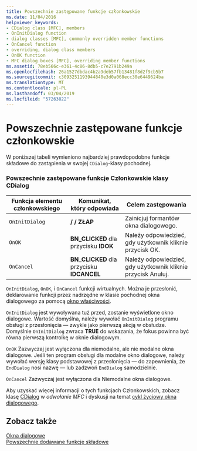 ```yaml
---
title: Powszechnie zastępowane funkcje członkowskie
ms.date: 11/04/2016
helpviewer_keywords:
- CDialog class [MFC], members
- OnInitDialog function
- dialog classes [MFC], commonly overridden member functions
- OnCancel function
- overriding, dialog class members
- OnOK function
- MFC dialog boxes [MFC], overriding member functions
ms.assetid: 78eb566c-e361-4c86-8db5-c7e2791b249a
ms.openlocfilehash: 26a1527dbdac4b2a9deb57fb13481f8d2f9cb5b7
ms.sourcegitcommit: c3093251193944840e3d0a068ecc30e6449624ba
ms.translationtype: MT
ms.contentlocale: pl-PL
ms.lasthandoff: 03/04/2019
ms.locfileid: "57263822"
---
```

# <a name="commonly-overridden-member-functions"></a>Powszechnie zastępowane funkcje członkowskie

W poniższej tabeli wymieniono najbardziej prawdopodobne funkcje składowe do zastąpienia w swojej `CDialog`-klasy pochodnej.

### <a name="commonly-overridden-member-functions-of-class-cdialog"></a>Powszechnie zastępowane funkcje Członkowskie klasy CDialog

|Funkcja elementu członkowskiego|Komunikat, który odpowiada|Celem zastępowania|
|---------------------|----------------------------|-----------------------------|
|`OnInitDialog`|**/ / ZŁAP**|Zainicjuj formantów okna dialogowego.|
|`OnOK`|**BN_CLICKED** dla przycisku **IDOK**|Należy odpowiedzieć, gdy użytkownik kliknie przycisk OK.|
|`OnCancel`|**BN_CLICKED** dla przycisku **IDCANCEL**|Należy odpowiedzieć, gdy użytkownik kliknie przycisk Anuluj.|

`OnInitDialog`, `OnOK`, i `OnCancel` funkcji wirtualnych. Można je przesłonić, deklarowanie funkcji przez nadrzędne w klasie pochodnej okna dialogowego za pomocą [okno właściwości](/visualstudio/ide/reference/properties-window).

`OnInitDialog` jest wywoływana tuż przed, zostanie wyświetlone okno dialogowe. Wartość domyślna, należy wywołać `OnInitDialog` programu obsługi z przesłonięcia — zwykle jako pierwszą akcją w obsłudze. Domyślnie `OnInitDialog` zwraca **TRUE** do wskazania, że fokus powinna być równa pierwszą kontrolkę w oknie dialogowym.

`OnOK` Zazwyczaj jest wyłączona dla niemodalne, ale nie modalne okna dialogowe. Jeśli ten program obsługi dla modalne okno dialogowe, należy wywołać wersję klasy podstawowej z przesłonięcia — do zapewnienia, że `EndDialog` nosi nazwę — lub zadzwoń `EndDialog` samodzielnie.

`OnCancel` Zazwyczaj jest wyłączona dla Niemodalne okna dialogowe.

Aby uzyskać więcej informacji o tych funkcjach Członkowskich, zobacz klasę [CDialog](../mfc/reference/cdialog-class.md) w *odwołanie MFC* i dyskusji na temat [cykl życiowy okna dialogowego](../mfc/life-cycle-of-a-dialog-box.md).

## <a name="see-also"></a>Zobacz także

[Okna dialogowe](../mfc/dialog-boxes.md)<br/>
[Powszechnie dodawane funkcje składowe](../mfc/commonly-added-member-functions.md)
